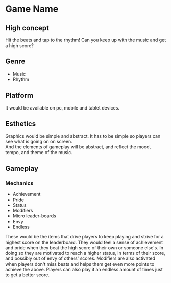 # Game Name

## High concept

Hit the beats and tap to the rhythm! Can you keep up with the music and get a high score?

## Genre

* Music
* Rhythm

## Platform

It would be available on pc, mobile and tablet devices.

## Esthetics

Graphics would be simple and abstract. It has to be simple so players can see what is going on on screen.  
And the elements of gameplay will be abstract, and reflect the mood, tempo, and theme of the music.

## Gameplay
### Mechanics

* Achievement
* Pride
* Status
* Modifiers
* Micro leader-boards
* Envy
* Endless

These would be the items that drive players to keep playing and strive for a highest score on the leaderboard. They would
feel a sense of achievement and pride when they beat the high score of their own or someone else's. In doing so they
are motivated to reach a higher status, in terms of their score, and possibly out of envy of others' scores.
Modifiers are also activated when players don't miss beats and helps them get even more points to achieve the above.
Players can also play it an endless amount of times just to get a better score.
